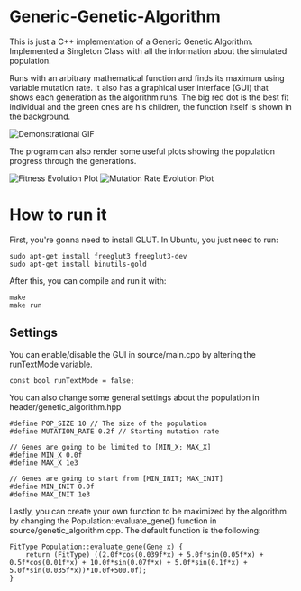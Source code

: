 # Generic-Genetic-Algorithm
This is just a C++ implementation of a Generic Genetic Algorithm. Implemented a Singleton Class with all the information about the simulated population. 

Runs with an arbitrary mathematical function and finds its maximum using variable mutation rate. It also has a graphical user interface (GUI) that shows each generation as the algorithm runs. The big red dot is the best fit individual and the green ones are his children, the function itself is shown in the background.

![Demonstrational GIF](https://github.com/Guerreiroo/Generic-Genetic-Algorithm/blob/main/demo/demo.gif "Algorithm demonstration")

The program can also render some useful plots showing the population progress through the generations.

![Fitness Evolution Plot](https://github.com/Guerreiroo/Generic-Genetic-Algorithm/blob/main/demo/fitness.png "Fitness Evolution Plot")
![Mutation Rate Evolution Plot](https://github.com/Guerreiroo/Generic-Genetic-Algorithm/blob/main/demo/mutationRate.png "Mutation Rate Evolution Plot")

# How to run it

First, you're gonna need to install GLUT. In Ubuntu, you just need to run:

```
sudo apt-get install freeglut3 freeglut3-dev
sudo apt-get install binutils-gold
```

After this, you can compile and run it with:

```
make
make run
```

## Settings

You can enable/disable the GUI in source/main.cpp by altering the runTextMode variable.

```
const bool runTextMode = false;
```

You can also change some general settings about the population in header/genetic_algorithm.hpp

```
#define POP_SIZE 10 // The size of the population
#define MUTATION_RATE 0.2f // Starting mutation rate

// Genes are going to be limited to [MIN_X; MAX_X]
#define MIN_X 0.0f
#define MAX_X 1e3 

// Genes are going to start from [MIN_INIT; MAX_INIT]
#define MIN_INIT 0.0f
#define MAX_INIT 1e3 
```

Lastly, you can create your own function to be maximized by the algorithm by changing the Population::evaluate_gene() function in source/genetic_algorithm.cpp. The default function is the following:

```
FitType Population::evaluate_gene(Gene x) {
    return (FitType) ((2.0f*cos(0.039f*x) + 5.0f*sin(0.05f*x) + 0.5f*cos(0.01f*x) + 10.0f*sin(0.07f*x) + 5.0f*sin(0.1f*x) + 5.0f*sin(0.035f*x))*10.0f+500.0f);
}
```
